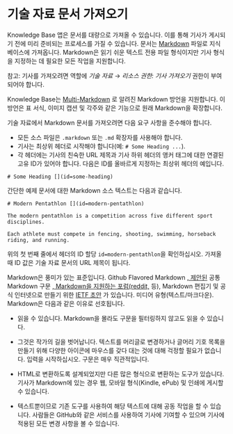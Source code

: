 # 기술 자료 문서 가져오기

Knowledge Base 앱은 문서를 대량으로 가져올 수 있습니다. 이를 통해 기사가 게시되기 전에 미리 준비되는 프로세스를 가질 수 있습니다. 문서는 [Markdown](http://commonmark.org/) 파일로 지식 베이스에 가져옵니다. Markdown은 읽기 쉬운 텍스트 전용 파일 형식이지만 기사 형식을 지정하는 데 필요한 모든 작업을 지원합니다.

참고: 기사를 가져오려면 역할에 *기술 자료* &rarr; *리소스 권한: 기사 가져오기* 권한이 부여되어야 합니다.

Knowledge Base는 [Multi-Markdown](http://fletcher.github.io/MultiMarkdown-4/) 로 알려진 Markdown 방언을 지원합니다. 이 방언은 표 서식, 이미지 캡션 및 각주와 같은 기능으로 원래 Markdown을 확장합니다.

기술 자료에서 Markdown 문서를 가져오려면 다음 요구 사항을 준수해야 합니다.

* 모든 소스 파일은 `.markdown` 또는 `.md` 확장자를 사용해야 합니다.
* 기사는 최상위 헤더로 시작해야 합니다(예: `# Some Heading ...`).
* 각 헤더에는 기사의 친숙한 URL 제목과 기사 하위 헤더의 앵커 태그에 대한 연결된 고유 ID가 있어야 합니다. 다음은 ID를 올바르게 지정하는 최상위 헤더의 예입니다.

`# Some Heading [](id=some-heading) `

간단한 예제 문서에 대한 Markdown 소스 텍스트는 다음과 같습니다.

    # Modern Pentathlon [](id=modern-pentathlon)
    
    The modern pentathlon is a competition across five different sport disciplines.
    
    Each athlete must compete in fencing, shooting, swimming, horseback riding, and running.

위의 첫 번째 줄에서 헤더의 ID 할당 `id=modern-pentathlon`을 확인하십시오. 가져올 때 ID 값은 기술 자료 문서의 URL 제목이 됩니다.

Markdown은 풍미가 있는 표준입니다. Github Flavored Markdown [, 제안된](https://help.github.com/articles/github-flavored-markdown) 공통 Markdown 구문 [, Markdown을 지원하는 포럼(reddit,](http://www.commonmark.org/) 등), Markdown 편집기 및 공식 인터넷으로 만들기 위한 [IETF 초안](https://tools.ietf.org/html/rfc7763) 가 있습니다. 미디어 유형(텍스트/마크다운). Markdown은 다음과 같은 이유로 선호됩니다.

* 읽을 수 있습니다. Markdown을 몰라도 구문을 필터링하지 않고도 읽을 수 있습니다.

* 그것은 작가의 길을 벗어납니다. 텍스트를 머리글로 변경하거나 글머리 기호 목록을 만들기 위해 다양한 아이콘에 마우스를 갖다 대는 것에 대해 걱정할 필요가 없습니다. 입력을 시작하십시오. 구문은 매우 직관적입니다.

* HTML로 변환하도록 설계되었지만 다른 많은 형식으로 변환하는 도구가 있습니다. 기사가 Markdown에 있는 경우 웹, 모바일 형식(Kindle, ePub) 및 인쇄에 게시할 수 있습니다.

* 텍스트뿐이므로 기존 도구를 사용하여 해당 텍스트에 대해 공동 작업을 할 수 있습니다. 사람들은 GitHub와 같은 서비스를 사용하여 기사에 기여할 수 있으며 기사에 적용된 모든 변경 사항을 볼 수 있습니다.
